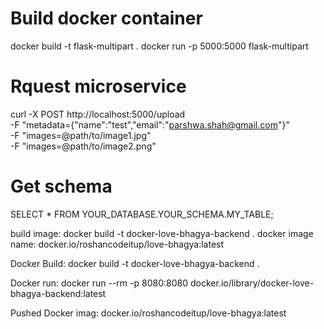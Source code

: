 # Build docker container
docker build -t flask-multipart .
docker run -p 5000:5000 flask-multipart

# Rquest microservice
curl -X POST http://localhost:5000/upload \
  -F "metadata={\"name\":\"test\",\"email\":\"parshwa.shah@gmail.com\"}" \
  -F "images=@path/to/image1.jpg" \
  -F "images=@path/to/image2.png"

# Get schema
SELECT * FROM YOUR_DATABASE.YOUR_SCHEMA.MY_TABLE;

build image: docker build -t docker-love-bhagya-backend .
docker image name: docker.io/roshancodeitup/love-bhagya:latest

Docker Build:
docker build -t docker-love-bhagya-backend .

Docker run:
docker run --rm -p 8080:8080 docker.io/library/docker-love-bhagya-backend:latest

Pushed Docker imag: docker.io/roshancodeitup/love-bhagya:latest